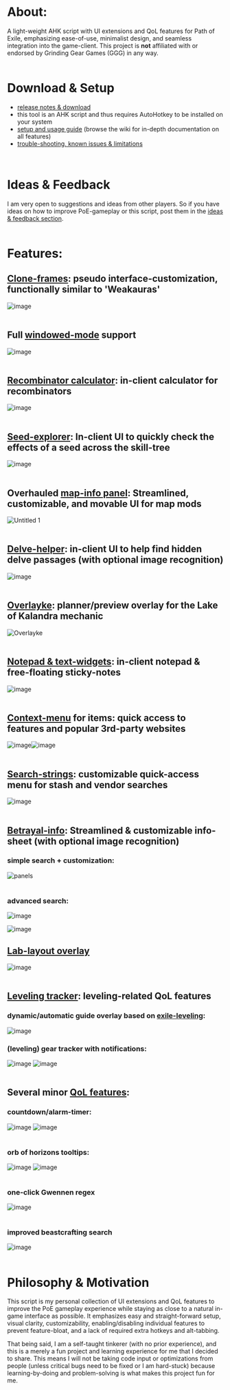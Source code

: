 # About:
A light-weight AHK script with UI extensions and QoL features for Path of Exile, emphasizing ease-of-use, minimalist design, and seamless integration into the game-client. This project is **not** affiliated with or endorsed by Grinding Gear Games (GGG) in any way.  
<br>

# Download & Setup
- [release notes & download](https://github.com/Lailloken/Lailloken-UI/releases)
- this tool is an AHK script and thus requires AutoHotkey to be installed on your system
- [setup and usage guide](https://github.com/Lailloken/Lailloken-UI/wiki) (browse the wiki for in-depth documentation on all features)
- [trouble-shooting, known issues & limitations](https://github.com/Lailloken/Lailloken-UI/wiki/Known-Issues-&-Limitations)  
<br>

# Ideas & Feedback
I am very open to suggestions and ideas from other players. So if you have ideas on how to improve PoE-gameplay or this script, post them in the [ideas & feedback section](https://github.com/Lailloken/Lailloken-UI/discussions/categories/ideas-feedback).  
<br>

# Features:
## [Clone-frames](https://github.com/Lailloken/Lailloken-UI/wiki/Clone-frames): pseudo interface-customization, functionally similar to 'Weakauras'  
![image](https://user-images.githubusercontent.com/61888437/167854263-ce6c5da5-e5fa-4f4d-9ff9-f544859fa170.png)  
<br>

## Full [windowed-mode](https://github.com/Lailloken/Lailloken-UI/wiki/Windowed-mode) support  
![image](https://user-images.githubusercontent.com/61888437/175769799-cb0f8ef2-1800-44ad-8442-fb28179314bb.png)  
<br>

## [Recombinator calculator](https://github.com/Lailloken/Lailloken-UI/wiki/Recombinator-calculator): in-client calculator for recombinators  
![image](https://user-images.githubusercontent.com/61888437/172839566-ea8295aa-b252-4889-93db-be5eca284a04.png)  
<br>

## [Seed-explorer](https://github.com/Lailloken/Lailloken-UI/wiki/Seed-explorer): In-client UI to quickly check the effects of a seed across the skill-tree  
![image](https://user-images.githubusercontent.com/61888437/179220178-b4007adb-aca3-4a55-9e4d-adc0cbfb3fbf.png)  
<br>

## Overhauled [map-info panel](https://github.com/Lailloken/Lailloken-UI/wiki/Map-info-panel): Streamlined, customizable, and movable UI for map mods  
![Untitled 1](https://user-images.githubusercontent.com/61888437/171627970-630e6dca-4ed2-487a-827a-6de66dcbcc0b.png)  
<br>

## [Delve-helper](https://github.com/Lailloken/Lailloken-UI/wiki/Delve-helper): in-client UI to help find hidden delve passages (with optional image recognition)  
![image](https://user-images.githubusercontent.com/61888437/182579413-50e1994a-768c-4e03-ab7f-46c32ec04829.png)  
<br>

## [Overlayke](https://github.com/Lailloken/Lailloken-UI/wiki/Overlayke): planner/preview overlay for the Lake of Kalandra mechanic
![Overlayke](https://user-images.githubusercontent.com/61888437/186435575-4b67b189-25de-426f-a045-24fef5d725ed.png)  
<br>

## [Notepad & text-widgets](https://github.com/Lailloken/Lailloken-UI/wiki/Notepad-&-Text-widgets): in-client notepad & free-floating sticky-notes  
![image](https://user-images.githubusercontent.com/61888437/181029221-6b6a2f27-cb70-4954-a3d0-a3239f87b263.png)  
<br>

## [Context-menu](https://github.com/Lailloken/Lailloken-UI/wiki/Context-menu-for-items) for items: quick access to features and popular 3rd-party websites  
![image](https://user-images.githubusercontent.com/61888437/182583978-90fa5572-272f-4047-a0b7-09acd8e9a0a6.png)![image](https://user-images.githubusercontent.com/61888437/182584222-258be1fa-d58f-44ab-a5f3-b650d9bd7480.png)  
<br>

## [Search-strings](https://github.com/Lailloken/Lailloken-UI/wiki/Search-strings): customizable quick-access menu for stash and vendor searches  
![image](https://user-images.githubusercontent.com/61888437/174295941-6ef1eb44-756e-4e4a-83be-3eeedf62298b.png)  
<br>

## [Betrayal-info](https://github.com/Lailloken/Lailloken-UI/wiki/Betrayal-Info): Streamlined & customizable info-sheet (with optional image recognition)  
### simple search + customization:
![panels](https://user-images.githubusercontent.com/61888437/169032463-2d5edc45-a952-4641-88e6-a2fe3ce9876f.png)  
<br>

### advanced search:
![image](https://user-images.githubusercontent.com/61888437/169034042-59582afb-6c98-43a6-bc83-eed6d18ab6a9.png)  

![image](https://user-images.githubusercontent.com/61888437/169033068-12f0686e-0a5e-46d9-89aa-c09f0759b8ec.png)
<br>

## [Lab-layout overlay](https://github.com/Lailloken/Lailloken-UI/wiki/Lab-Layout-Overlay)
![image](https://user-images.githubusercontent.com/61888437/169351630-d4cbb24f-e377-45c7-8a81-a9e0615a3fa0.png)  
<br>

## [Leveling tracker](https://github.com/Lailloken/Lailloken-UI/wiki/Leveling-Tracker): leveling-related QoL features
### dynamic/automatic guide overlay based on [exile-leveling](https://heartofphos.github.io/exile-leveling/):
![image](https://user-images.githubusercontent.com/61888437/184829974-6c10b92e-0c8e-4069-98ed-8db6d38feac1.png)  

### (leveling) gear tracker with notifications:
![image](https://user-images.githubusercontent.com/61888437/184830821-1695f43d-324f-45f5-9112-f1e2f7faaaca.png) ![image](https://user-images.githubusercontent.com/61888437/184830904-bf395bbe-917b-44a5-bea9-6cd0fa0c7477.png)  
<br>

## Several minor [QoL features](https://github.com/Lailloken/Lailloken-UI/wiki/Minor-Features):  
### countdown/alarm-timer:
![image](https://user-images.githubusercontent.com/61888437/165960269-4a94ffa5-e893-45bd-a5dc-290b1f4f8bf1.png) ![image](https://user-images.githubusercontent.com/61888437/165960365-8b22b50d-2128-49c1-8bc2-20e52e1c8f5a.png)  
<br>

### orb of horizons tooltips:
![image](https://user-images.githubusercontent.com/61888437/169076345-577d3c82-b05d-426d-acca-11e7f7190867.png) ![image](https://user-images.githubusercontent.com/61888437/169076539-2298db52-434b-4ac8-af21-c4807422cd81.png)  
<br>

### one-click Gwennen regex
![image](https://user-images.githubusercontent.com/61888437/169816828-5e98ca38-ec54-421a-b6f6-26147805a6da.png)  
<br>

### improved beastcrafting search
![image](https://user-images.githubusercontent.com/61888437/170810022-cda485de-8be9-4b78-b98e-b2481a809475.png)  
<br>

# Philosophy & Motivation
This script is my personal collection of UI extensions and QoL features to improve the PoE gameplay experience while staying as close to a natural in-game interface as possible. It emphasizes easy and straight-forward setup, visual clarity, customizability, enabling/disabling individual features to prevent feature-bloat, and a lack of required extra hotkeys and alt-tabbing.

That being said, I am a self-taught tinkerer (with no prior experience), and this is a merely a fun project and learning experience for me that I decided to share. This means I will not be taking code input or optimizations from people (unless critical bugs need to be fixed or I am hard-stuck) because learning-by-doing and problem-solving is what makes this project fun for me.
